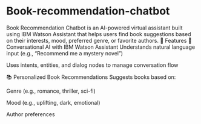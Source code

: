 # Book-recommendation-chatbot
Book Recommendation Chatbot is an AI-powered virtual assistant built using IBM Watson Assistant that helps users find book suggestions based on their interests, mood, preferred genre, or favorite authors.
🌟 Features
🤖 Conversational AI with IBM Watson Assistant
Understands natural language input (e.g., “Recommend me a mystery novel”)

Uses intents, entities, and dialog nodes to manage conversation flow

📚 Personalized Book Recommendations
Suggests books based on:

Genre (e.g., romance, thriller, sci-fi)

Mood (e.g., uplifting, dark, emotional)

Author preferences
